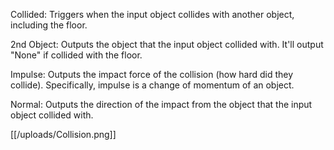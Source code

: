 Collided: Triggers when the input object collides with another object, including the floor.

2nd Object: Outputs the object that the input object collided with. It'll output "None" if collided with the floor.

Impulse: Outputs the impact force of the collision (how hard did they collide). Specifically, impulse is a change of momentum of an object.

Normal: Outputs the direction of the impact from the object that the input object collided with.

[[/uploads/Collision.png]]